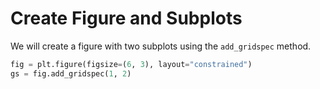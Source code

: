# Create Figure and Subplots

We will create a figure with two subplots using the `add_gridspec` method.

```python
fig = plt.figure(figsize=(6, 3), layout="constrained")
gs = fig.add_gridspec(1, 2)
```
